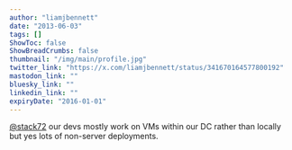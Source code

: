 ```yaml
---
author: "liamjbennett"
date: "2013-06-03"
tags: []
ShowToc: false
ShowBreadCrumbs: false
thumbnail: "/img/main/profile.jpg"
twitter_link: "https://x.com/liamjbennett/status/341670164577800192"
mastodon_link: ""
bluesky_link: ""
linkedin_link: ""
expiryDate: "2016-01-01"
---
```


[@stack72](https://x.com/stack72) our devs mostly work on VMs within our DC rather than locally but yes lots of non-server deployments.

